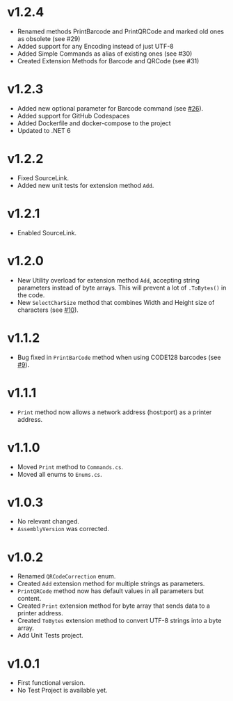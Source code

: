 # v1.2.4
- Renamed methods PrintBarcode and PrintQRCode and marked old ones as obsolete (see #29)
- Added support for any Encoding instead of just UTF-8
- Added Simple Commands as alias of existing ones (see #30)
- Created Extension Methods for Barcode and QRCode (see #31)

# v1.2.3
- Added new optional parameter for Barcode command (see [#26](https://github.com/igorocampos/ESCPOS/issues/26)).
- Added support for GitHub Codespaces
- Added Dockerfile and docker-compose to the project
- Updated to .NET 6

# v1.2.2
- Fixed SourceLink.
- Added new unit tests for extension method `Add`.

# v1.2.1
- Enabled SourceLink.

# v1.2.0
- New Utility overload for extension method `Add`, accepting string parameters instead of byte arrays. This will prevent a lot of `.ToBytes()` in the code.
- New `SelectCharSize` method that combines Width and Height size of characters (see [#10](https://github.com/igorocampos/ESCPOS/issues/10)).

# v1.1.2
- Bug fixed in `PrintBarCode` method when using CODE128 barcodes (see [#9](https://github.com/igorocampos/ESCPOS/issues/9)).

# v1.1.1
- `Print` method now allows a network address (host:port) as a printer address.

# v1.1.0
- Moved `Print` method to `Commands.cs`.
- Moved all enums to `Enums.cs`.

# v1.0.3
- No relevant changed.
- `AssemblyVersion` was corrected.

# v1.0.2
- Renamed `QRCodeCorrection` enum.
- Created `Add` extension method for multiple strings as parameters.
- `PrintQRCode` method now has default values in all parameters but content.
- Created `Print` extension method for byte array that sends data to a printer address.
- Created `ToBytes` extension method to convert UTF-8 strings into a byte array.
- Add Unit Tests project.

# v1.0.1
- First functional version.
- No Test Project is available yet.
